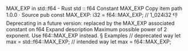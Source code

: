 MAX_EXP in std::f64 - Rust
std
::
f64
Constant
MAX_EXP
Copy item path
1.0.0
·
Source
pub const MAX_EXP:
i32
= f64::MAX_EXP; // 1_024i32
👎
Deprecating in a future version: replaced by the
MAX_EXP
associated constant on
f64
Expand description
Maximum possible power of 2 exponent.
Use
f64::MAX_EXP
instead.
§
Examples
// deprecated way
let
max = std::f64::MAX_EXP;
// intended way
let
max = f64::MAX_EXP;